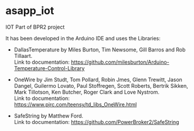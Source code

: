 # asapp_iot
IOT Part of BPR2 project

It has been developed in the Arduino IDE and uses the Libraries:

- DallasTemperature by Miles Burton, Tim Newsome, Gill Barros and Rob Tillaart.<br />
Link to documentation: https://github.com/milesburton/Arduino-Temperature-Control-Library

- OneWire by Jim Studt, Tom Pollard, Robin Jmes, Glenn Trewitt, Jason Dangel, Guilermo Lovato, Paul Stoffregen, Scott Roberts, Bertrik Sikken, Mark Tillotson, Ken Butcher, Roger Clark and Love Nystrom.<br />
Link to documentation: https://www.pjrc.com/teensy/td_libs_OneWire.html

- SafeString by Matthew Ford.<br />
Link to documentation: https://github.com/PowerBroker2/SafeString
